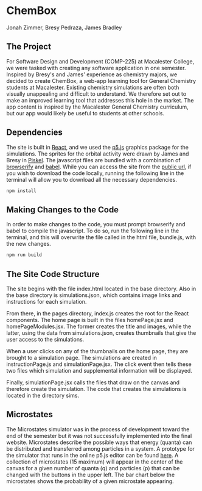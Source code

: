 # ChemBox
Jonah Zimmer, Bresy Pedraza, James Bradley

## The Project
For Software Design and Development (COMP-225) at Macalester College, we were tasked with creating any software application in one semester. Inspired by Bresy's and James' experience as chemistry majors, we decided to create ChemBox, a web-app learning tool for General Chemistry students at Macalester. Existing chemistry simulations are often both visually unappealing and difficult to understand. We therefore set out to make an improved learning tool that addresses this hole in the market. The app content is inspired by the Macalester General Chemistry curriculum, but our app would likely be useful to students at other schools. 

## Dependencies
The site is built in [React](https://react.dev/), and we used the [p5.js](https://p5js.org/) graphics package for the simulations. The sprites for the orbital activity were drawn by James and Bresy in [Piskel](https://www.piskelapp.com/). The javascript files are bundled with a combination of [browserify](https://browserify.org/) and [babel](https://babeljs.io/). While you can access the site from the [public url](http://jzim4.github.io/jbj), if you wish to download the code locally, running the following line in the terminal will allow you to download all the necessary dependencies.
```bash
npm install
```

## Making Changes to the Code
In order to make changes to the code, you must prompt browserify and babel to compile the javascript. To do so, run the following line in the terminal, and this will overwrite the file called in the html file, bundle.js, with the new changes.
```bash
npm run build
```

## The Site Code Structure
The site begins with the file index.html located in the base directory. Also in the base directory is simulations.json, which contains image links and instructions for each simulation. 

From there, in the pages directory, index.js creates the root for the React components. The home page is built in the files homePage.jsx and homePageModules.jsx. The former creates the title and images, while the latter, using the data from simulations.json, creates thumbnails that give the user access to the simulations. 

When a user clicks on any of the thumbnails on the home page, they are brought to a simulation page. The simulations are created in instructionPage.js and simulationPage.jsx. The click event then tells these two files which simulation and supplemental information will be displayed.

Finally, simulationPage.jsx calls the files that draw on the canvas and therefore create the simulation. The code that creates the simulations is located in the directory sims.

## Microstates

The Microstates simulator was in the process of development toward the end of the semester but it was not successfully implemented into the final website. Microstates describe the possible ways that energy (quanta) can be distributed and transferred among particles in a system. A prototype for the simulator that runs in the online p5.js editor can be found [here](https://editor.p5js.org/jbradley5/sketches/KO2DY6-Ap). A collection of microstates (15 maximum) will appear in the center of the canvas for a given number of quanta (q) and particles (p) that can be changed with the buttons in the upper left. The bar chart below the microstates shows the probability of a given microstate appearing.
